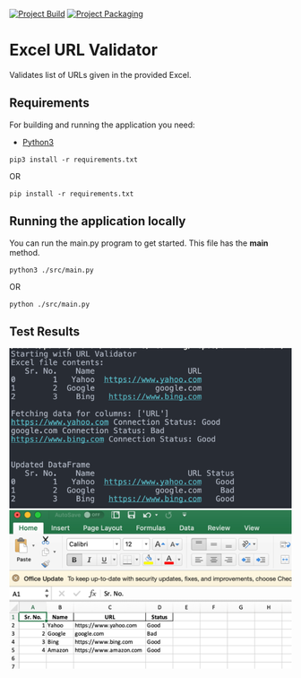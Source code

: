 [![Project Build](https://github.com/pawanJ09/url-validator/actions/workflows/build.yml/badge.svg)](https://github.com/pawanJ09/url-validator/actions/workflows/build.yml)
[![Project Packaging](https://github.com/pawanJ09/url-validator/actions/workflows/package.yml/badge.svg)](https://github.com/pawanJ09/url-validator/actions/workflows/package.yml)

# Excel URL Validator

Validates list of URLs given in the provided Excel.

## Requirements

For building and running the application you need:

- [Python3](https://www.python.org/downloads/)

```shell
pip3 install -r requirements.txt
```
OR
```shell
pip install -r requirements.txt
```

## Running the application locally

You can run the main.py program to get started. This file has the __main__ method.

```shell
python3 ./src/main.py
```
OR
```shell
python ./src/main.py
```

## Test Results

![Test Result with Status](./images/url-validator-test-result-1.png)
![Test Result with Excel File](./images/url-validator-test-result-2.png)
